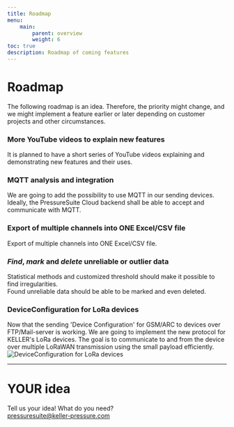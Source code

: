 ```yaml
---
title: Roadmap
menu:
    main:
        parent: overview
        weight: 6
toc: true
description: Roadmap of coming features
---
```

# Roadmap
The following roadmap is an idea. Therefore, the priority might change, and we might implement a feature earlier or later depending on customer projects and other circumstances.  

### More YouTube videos to explain new features
It is planned to have a short series of YouTube videos explaining and demonstrating new features and their uses.

### MQTT analysis and integration
We are going to add the possibility to use MQTT in our sending devices. Ideally, the PressureSuite Cloud backend shall be able to accept and communicate with MQTT.  

### Export of multiple channels into ONE Excel/CSV file
Export of multiple channels into ONE Excel/CSV file.

### *Find*, *mark* and *delete* unreliable or outlier data
Statistical methods and customized threshold should make it possible to find irregularities.  
Found unreliable data should be able to be marked and even deleted.

### DeviceConfiguration for LoRa devices
Now that the sending 'Device Configuration' for GSM/ARC to devices over FTP/Mail-server is working. We are going to implement the new protocol for KELLER's LoRa devices. The goal is to communicate to and from the device over multiple LoRaWAN transmission using the small payload efficiently.  
![DeviceConfiguration for LoRa devices](../../img/roadmap/DeviceConfigurationsLoRa.png)  

----
# YOUR idea
Tell us your idea! What do you need?  
<pressuresuite@keller-pressure.com>  
